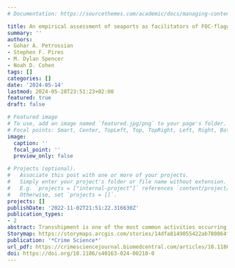 ```yaml
---
# Documentation: https://sourcethemes.com/academic/docs/managing-content/

title: An empirical assessment of seaports as facilitators of FOC-flagged transshipment landings
summary: ''
authors:
- Gohar A. Petrossian
- Stephen F. Pires
- M. Dylan Spencer
- Noah D. Cohen
tags: []
categories: []
date: '2024-05-14'
lastmod: 2024-05-28T23:51:23+02:00
featured: true
draft: false

# Featured image
# To use, add an image named `featured.jpg/png` to your page's folder.
# Focal points: Smart, Center, TopLeft, Top, TopRight, Left, Right, BottomLeft, Bottom, BottomRight.
image:
  caption: ''
  focal_point: ''
  preview_only: false

# Projects (optional).
#   Associate this post with one or more of your projects.
#   Simply enter your project's folder or file name without extension.
#   E.g. `projects = ["internal-project"]` references `content/project/deep-learning/index.md`.
#   Otherwise, set `projects = []`.
projects: []
publishDate: '2022-11-02T21:51:22.316630Z'
publication_types:
- 2
abstract: Transshipment is one of the most common activities occurring between carriers and fishing vessels to exchange fish, as well as fuel, crew, and gear at sea or at port. While transshipment reduces the need for the fishing vessels to visit ports to offload their catches, thus increasing their efficiency, research has shown that this activity is also one of the major facilitators of IUU fishing. Research on transshipments is limited, and the few studies that are available on the subject focus on identifying hotspots of transshipment, and networks of actors involved. No study to date has examined the role ports play in facilitating transshipment activities, nor are there any studies that examine whether ports that are affiliated with China (the country with the highest IUU Fishing Index Score and 38% of the global share of distant-water fleets) are more likely to experience disproportionately higher volumes of FOC- flagged carrier vessel visits. Therefore, using the carrier vessel portal database from Global Fishing Watch, which contains information on the origin and destination ports of the carrier vessels involved in transshipment activities between 2015 and 2022, this research aims to (a) understand hot spots of FOC-flagged carrier vessel activity in the high seas and where such vessels offload their catches around the world; and (b) empirically test the characteristics of the ports (and the countries where these ports are located) used by these vessels to offload their catches. Findings suggest that ports that experience higher volumes of fishing vessel traffic, are in close proximity to high-seas transshipment activities involving FOC-flagged carriers, are designated ports of entry for foreign vessels, are Chinese-affiliated, as well as have low monitoring, control, and surveillance capacity are significantly more likely to be visited by FOC-flagged high-risk carrier vessels. This research proposes policy recommendations deriving from the findings of this research.
Storymap: https://storymaps.arcgis.com/stories/14dfa8149055422ab780864fa8b46fbc
publication: '*Crime Science*'
url_pdf: https://crimesciencejournal.biomedcentral.com/articles/10.1186/s40163-024-00210-0
doi: https://doi.org/10.1186/s40163-024-00210-0
---
```

